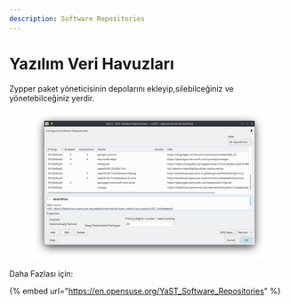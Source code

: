 ```yaml
---
description: Software Repositories
---
```


# Yazılım Veri Havuzları

Zypper paket yöneticisinin depolarını ekleyip,silebilceğiniz ve yönetebilceğiniz yerdir.

<figure><img src="../../../../.gitbook/assets/image (190).png" alt=""><figcaption></figcaption></figure>

Daha Fazlası için:

{% embed url="https://en.opensuse.org/YaST_Software_Repositories" %}
